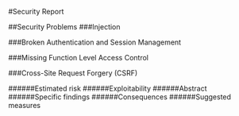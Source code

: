 #Security Report 


##Security Problems
###Injection

###Broken Authentication and Session Management

###Missing Function Level Access Control

###Cross-Site Request Forgery (CSRF)

######Estimated risk
######Exploitability
######Abstract
######Specific findings
######Consequences
######Suggested measures



